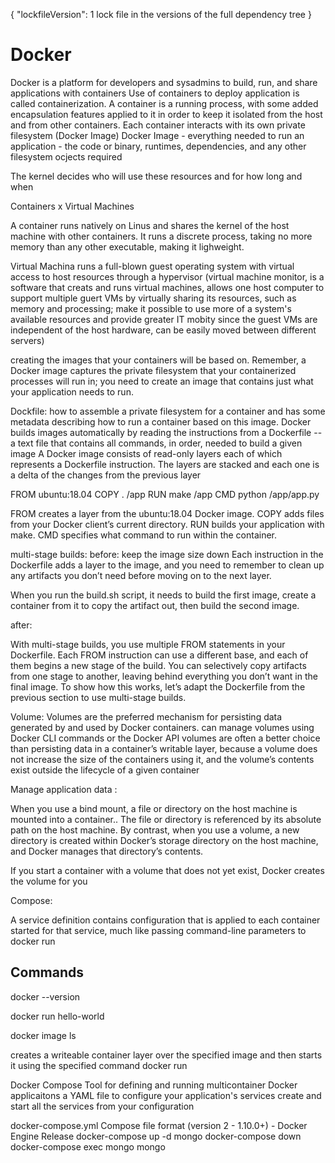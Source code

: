 {
"lockfileVersion": 1
lock file in the versions of the full dependency tree
}

# Docker

Docker is a platform for developers and sysadmins to build, run, and share applications with containers
Use of containers to deploy application is called containerization.
A container is a running process, with some added encapsulation features applied to it in order to keep it isolated from the host and from other containers.
Each container interacts with its own private filesystem (Docker Image)
Docker Image - everything needed to run an application - the code or binary, runtimes, dependencies, and any other filesystem ocjects required

The kernel decides who will use these resources and for how long and when

Containers x Virtual Machines

A container runs natively on Linus and shares the kernel of the host machine with other containers. It runs a discrete process, taking no more memory than any other executable, making it lighweight.

Virtual Machina runs a full-blown guest operating system with virtual access to host resources through a hypervisor (virtual machine monitor, is a software that creats and runs virtual machines, allows one host computer to support multiple guert VMs by virtually sharing its resources, such as memory and processing; make it possible to use more of a system's available resources and provide greater IT mobity since the guest VMs are independent of the host hardware, can be easily moved between different servers)

creating the images that your containers will be based on. Remember, a Docker image captures the private filesystem that your containerized processes will run in; you need to create an image that contains just what your application needs to run.

Dockfile: how to assemble a private filesystem for a container and has some metadata describing how to run a container based on this image.
Docker builds images automatically by reading the instructions from a Dockerfile -- a text file that contains all commands, in order, needed to build a given image
A Docker image consists of read-only layers each of which represents a Dockerfile instruction. The layers are stacked and each one is a delta of the changes from the previous layer

FROM ubuntu:18.04
COPY . /app
RUN make /app
CMD python /app/app.py

FROM creates a layer from the ubuntu:18.04 Docker image.
COPY adds files from your Docker client’s current directory.
RUN builds your application with make.
CMD specifies what command to run within the container.

multi-stage builds:
before: keep the image size down
Each instruction in the Dockerfile adds a layer to the image, and you need to remember to clean up any artifacts you don’t need before moving on to the next layer.

When you run the build.sh script, it needs to build the first image, create a container from it to copy the artifact out, then build the second image.

after:

With multi-stage builds, you use multiple FROM statements in your Dockerfile. Each FROM instruction can use a different base, and each of them begins a new stage of the build. You can selectively copy artifacts from one stage to another, leaving behind everything you don’t want in the final image. To show how this works, let’s adapt the Dockerfile from the previous section to use multi-stage builds.

Volume:
Volumes are the preferred mechanism for persisting data generated by and used by Docker containers.
can manage volumes using Docker CLI commands or the Docker API
volumes are often a better choice than persisting data in a container’s writable layer, because a volume does not increase the size of the containers using it, and the volume’s contents exist outside the lifecycle of a given container

Manage application data :

When you use a bind mount, a file or directory on the host machine is mounted into a container.. The file or directory is referenced by its absolute path on the host machine. By contrast, when you use a volume, a new directory is created within Docker’s storage directory on the host machine, and Docker manages that directory’s contents.

If you start a container with a volume that does not yet exist, Docker creates the volume for you

Compose:

A service definition contains configuration that is applied to each container started for that service, much like passing command-line parameters to docker run

## Commands

docker --version

docker run hello-world

docker image ls

creates a writeable container layer over the specified image and then starts it using the specified command
docker run

Docker Compose
Tool for defining and running multicontainer Docker applicaitons
a YAML file to configure your application's services
create and start all the services from your configuration

docker-compose.yml
Compose file format (version 2 - 1.10.0+) - Docker Engine Release
docker-compose up -d mongo
docker-compose down
docker-compose exec mongo mongo
